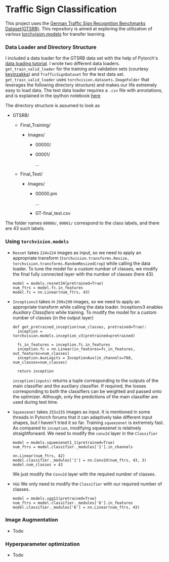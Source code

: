 # Traffic Sign Classification

This project uses the [German Traffic Sign Recognition Benchmarks Dataset(GTSRB)](http://benchmark.ini.rub.de/?section=gtsrb&subsection=dataset). This repository is aimed at exploring the utilization of various [torchvision.models](http://pytorch.org/docs/master/torchvision/models.html) for transfer learning.


### Data Loader and Directory Structure

I included a data loader for the GTSRB data set with the help of Pytorch's [data loading tutorial](http://pytorch.org/tutorials/beginner/data_loading_tutorial.html).
I wrote two different data loaders. `get_train_valid_loader` for the training and validation sets (courtesy [kevinzakka](https://gist.github.com/kevinzakka/d33bf8d6c7f06a9d8c76d97a7879f5cb)) and `TrafficSignDataset` for the test data set. `get_train_valid_loader` uses `torchvision.datasets.ImageFolder` that leverages the following directory structure) and makes our life extremely easy to load data. The test data loader requires a `.csv` file with annotations, and is explained in the ipython notebook [here](http://localhost:8888/notebooks/test_data_loader.ipynb)


The directory structure is assumed to look as
- GTSRB/
  - Final_Training/
    - Images/
      - 00000/
      - 00001/

        ...

  - Final_Test/
    - Images/
      - 00000.pm

        ...

      - GT-final_test.csv

The folder names `00000/`, `00001/` correspond to the class labels, and there are 43 such labels.

### Using `torchvision.models`
- `Resnet`
   takes `224x224` images as input, so we need to apply an appropriate transform (`torchvision.transforms.Resize, torchvision.transforms.RandomResizedCrop`) while calling the data loader. To tune the model for a custom number of classes, we modify the final fully connected layer with the number of classes (here 43).
  ```
  model = models.resnet34(pretrained=True)
  num_ftrs = model.fc.in_features
  model.fc = nn.Linear(num_ftrs, 43)

  ```


- `Inceptionv3`
   takes in `299x299` images, so we need to apply an appropriate transform while calling the data loader. Inceptionv3 enables *Auxiliary Classifiers* while training. To modify the model for a custom number of classes (in the output layer)

  ```
  def get_pretrained_inception(num_classes, pretrained=True):
    inception = torchvision.models.inception_v3(pretrained=pretrained)

    fc_in_features = inception.fc.in_features
    inception.fc = nn.Linear(in_features=fc_in_features, out_features=num_classes)
    inception.AuxLogits = InceptionAux(in_channels=768, num_classes=num_classes)

    return inception

  ```
  `inception(inputs)` returns a tuple corresponding to the outputs of the main classifier and the auxiliary classifier. If required, the losses corresponding to both the classifiers can be weighted and passed onto the optimizer. Although, only the predictions of the main classifier are used during test time.

- `Squeezenet`
  takes `255x255` images as input. It is mentioned in some threads in Pytorch forums that it can adaptively take different input shapes, but I haven't tried it so far.
  Training `squeezenet` is extremely fast.  As compared to `inception`, modifying squeezenet is relatively straightforward. We need to modify the `conv2d` layer in the `Classifier`

  ```
  model = models.squeezenet1_1(pretrained=True)
  num_ftrs = model.classifier._modules['1'].in_channels

  nn.Linear(num_ftrs, 42)
  model.classifier._modules['1'] = nn.Conv2d(num_ftrs, 43, 3)
  model.num_classes = 43
  ```
  We just modify the `Conv2d` layer with the required number of classes.

- `VGG`
  We only need to modify the `Classifier` with our required number of classes.

  ```
  model = models.vgg11(pretrained=True)
  num_ftrs = model.classifier._modules['6'].in_features
  model.classifier._modules['6'] = nn.Linear(num_ftrs, 43)

    ```

### Image Augmentation
- Todo

### Hyperparameter optimization
- Todo
